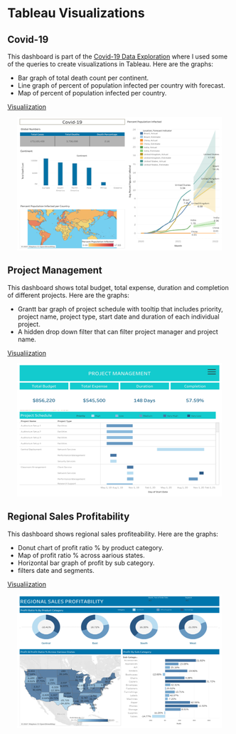 # Tableau Visualizations

## Covid-19

This dashboard is part of the [Covid-19 Data Exploration](https://github.com/WiroonB/Covid-19-DataExploration) where I used some of the queries to create visualizations in Tableau.
Here are the graphs:
- Bar graph of total death count per continent.
- Line graph of percent of population infected per country with forecast.
- Map of percent of population infected per country.

[Visualiization](https://public.tableau.com/views/Covid-19Dashboard_16234384031340/Dashboard1?:language=en-US&:display_count=n&:origin=viz_share_link)

<p align="center">
  <img width="460" height="300" src="https://github.com/WiroonB/Tableau-Visualizations/blob/main/Tableau%20Covid-19/Covid-19.png?raw=true">
</p>

## Project Management 

This dashboard shows total budget, total expense, duration and completion of different projects.
Here are the graphs:
- Grantt bar graph of project schedule with tooltip that includes priority, project name, project type, start date and duration of each individual project.
- A hidden drop down filter that can filter project manager and project name.

[Visualiization](https://public.tableau.com/views/ProjectManagementDashboard_16236561156040/Dashboard1?:language=en-US&:display_count=n&:origin=viz_share_link)

<p align="center">
  <img width="460" height="300" src="https://github.com/WiroonB/Tableau-Visualizations/blob/main/Tableau%20Project%20Management/ProjectManagement.png?raw=true">
</p>

## Regional Sales Profitability 

This dashboard shows regional sales profiteability.
Here are the graphs:
- Donut chart of profit ratio % by product category. 
- Map of profit ratio % across aarious states.
- Horizontal bar graph of profit by sub category.
- filters date and segments.

[Visualiization](https://public.tableau.com/views/RegionalSalesProfitabilityDashboard_16236896277050/Dashboard1?:language=en-US&:display_count=n&:origin=viz_share_link)

<p align="center">
  <img width="460" height="300" src="https://github.com/WiroonB/Tableau-Visualizations/blob/main/Tableau%20Sales/Sales.png?raw=true">
</p>

